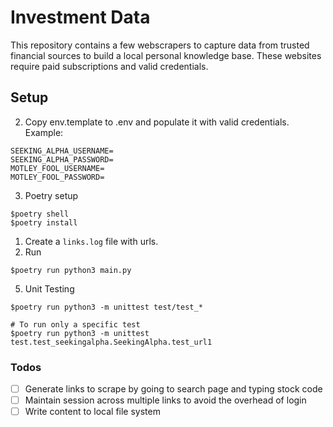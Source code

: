 # Investment Data

This repository contains a few webscrapers to capture data from trusted financial sources to build a local personal knowledge base. These websites require paid subscriptions and valid credentials.

## Setup

2. Copy env.template to .env and populate it with valid credentials. Example:
```
SEEKING_ALPHA_USERNAME=
SEEKING_ALPHA_PASSWORD=
MOTLEY_FOOL_USERNAME=
MOTLEY_FOOL_PASSWORD=
```
3. Poetry setup
```
$poetry shell
$poetry install
```
1. Create a `links.log` file with urls.
4. Run
```
$poetry run python3 main.py
```
5. Unit Testing
```
$poetry run python3 -m unittest test/test_*

# To run only a specific test
$poetry run python3 -m unittest test.test_seekingalpha.SeekingAlpha.test_url1
```

### Todos

- [ ] Generate links to scrape by going to search page and typing stock code
- [ ] Maintain session across multiple links to avoid the overhead of login
- [ ] Write content to local file system